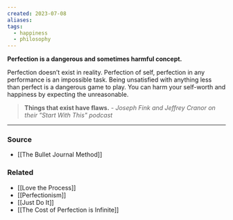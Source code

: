```yaml
---
created: 2023-07-08
aliases: 
tags:
  - happiness
  - philosophy
---
```

**Perfection is a dangerous and sometimes harmful concept.**

Perfection doesn’t exist in reality. Perfection of self, perfection in any performance is an impossible task. Being unsatisfied with anything less than perfect is a dangerous game to play. You can harm your self-worth and happiness by expecting the unreasonable.

> **Things that exist have flaws.** 
*- Joseph Fink and Jeffrey Cranor on their "Start With This" podcast*

---
### Source
- [[The Bullet Journal Method]]

### Related
- [[Love the Process]]
- [[Perfectionism]] 
- [[Just Do It]] 
- [[The Cost of Perfection is Infinite]]